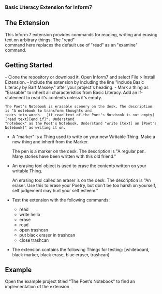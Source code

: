 <h3> Basic Literacy Extension for Inform7</h3>

<h2> The Extension </h2>

This Inform 7 extension provides commands for reading, writing and erasing text on arbitrary things. The "read" </br>
command here replaces the default use of "read" as an "examine" command.

<h2> Getting Started </h2>
- Clone the repository or download it. Open Inform7 and select File > Install Extension. 
- Include the extension by including the line "Include Basic Literacy by Bart Massey." after your project's heading.
- Mark a thing as "Erasable" to inherit all characteristics from Basic Literacy. Add an if-statement to read it's contents unless it's empty.

	
	The Poet's Notebook is erasable scenery on the desk. The description is "A notebook to transform thoughts and 
	tears into words.  [if read text of the Poet's Notebook is not empty] [read text][end if]". Understand 
	"notebook" as the Poet's Notebook. Understand "write [text] on [Poet's Notebook]" as writing it on.


- A "marker" is a Thing used to write on your new Writable Thing. Make a new thing and inherit from the Marker.

	The pen is a marker on the desk. The description is "A regular pen. Many stories have been written with this old friend."

- An erasing tool object is used to erase the contents written on your writable Thing.
	
	An erasing tool called an eraser is on the desk. The description is "An eraser. Use this to erase your Poetry, but don't be too harsh on yourself, self judgement may hurt your self esteem."

- Test the extension with the following commands:

	- read 
	- write hello 
	- erase 
	- read  
	- open trashcan 
	- put black eraser in trashcan 
	- close trashcan

- The extension contains the following Things for testing: [whiteboard, black marker, black erase, blue eraser, trashcan]

<h2> Example </h2>

Open the example project titled "The Poet's Notebook" to find an implementation of the extension.
